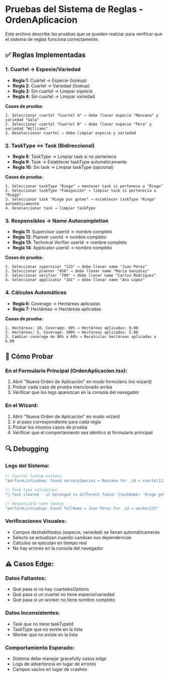 # Pruebas del Sistema de Reglas - OrdenAplicacion

Este archivo describe las pruebas que se pueden realizar para verificar que el sistema de reglas funciona correctamente.

## ✅ Reglas Implementadas

### 1. **Cuartel → Especie/Variedad**
- **Regla 1**: Cuartel → Especie (lookup)
- **Regla 2**: Cuartel → Variedad (lookup)
- **Regla 3**: Sin cuartel → Limpiar especie
- **Regla 4**: Sin cuartel → Limpiar variedad

**Casos de prueba:**
```
1. Seleccionar cuartel "Cuartel A" → debe llenar especie "Manzana" y variedad "Gala"
2. Seleccionar cuartel "Cuartel B" → debe llenar especie "Pera" y variedad "Williams"
3. Deseleccionar cuartel → debe limpiar especie y variedad
```

### 2. **TaskType ↔ Task (Bidireccional)**
- **Regla 8**: TaskType → Limpiar task si no pertenece
- **Regla 9**: Task → Establecer taskType automáticamente
- **Regla 10**: Sin task → Limpiar taskType (opcional)

**Casos de prueba:**
```
1. Seleccionar taskType "Riego" → mantener task si pertenece a "Riego"
2. Seleccionar taskType "Fumigación" → limpiar task si pertenecía a "Riego"
3. Seleccionar task "Riego por goteo" → establecer taskType "Riego" automáticamente
4. Deseleccionar task → limpiar taskType
```

### 3. **Responsibles → Name Autocompletion**
- **Regla 11**: Supervisor userId → nombre completo
- **Regla 12**: Planner userId → nombre completo
- **Regla 13**: Technical Verifier userId → nombre completo
- **Regla 14**: Applicator userId → nombre completo

**Casos de prueba:**
```
1. Seleccionar supervisor "123" → debe llenar name "Juan Pérez"
2. Seleccionar planner "456" → debe llenar name "María González"
3. Seleccionar verifier "789" → debe llenar name "Carlos Rodríguez"
4. Seleccionar applicator "101" → debe llenar name "Ana López"
```

### 4. **Cálculos Automáticos**
- **Regla 6**: Coverage → Hectáreas aplicadas
- **Regla 7**: Hectáreas → Hectáreas aplicadas

**Casos de prueba:**
```
1. Hectáreas: 10, Coverage: 80% → Hectáreas aplicadas: 8.00
2. Hectáreas: 5, Coverage: 100% → Hectáreas aplicadas: 5.00
3. Cambiar coverage de 80% a 60% → Recalcular hectáreas aplicadas a 6.00
```

## 🧪 Cómo Probar

### En el Formulario Principal (OrdenAplicacion.tsx):
1. Abrir "Nueva Orden de Aplicación" en modo formulario (no wizard)
2. Probar cada caso de prueba mencionado arriba
3. Verificar que los logs aparezcan en la consola del navegador

### En el Wizard:
1. Abrir "Nueva Orden de Aplicación" en modo wizard
2. Ir al paso correspondiente para cada regla
3. Probar los mismos casos de prueba
4. Verificar que el comportamiento sea idéntico al formulario principal

## 🔍 Debugging

### Logs del Sistema:
```javascript
// Cuartel lookup exitoso
"performListLookup: Found varietySpecies = Manzana for _id = cuartel123"

// Task type validation
"🚨 Task cleared - it belonged to different faena: {taskName: 'Riego goteo', oldTaskTypeId: 'riego', newTaskTypeId: 'fumigacion'}"

// Responsible name lookup
"performListLookup: Found fullName = Juan Pérez for _id = worker123"
```

### Verificaciones Visuales:
- Campos deshabilitados (especie, variedad) se llenan automáticamente
- Selects se actualizan cuando cambian sus dependencias
- Cálculos se ejecutan en tiempo real
- No hay errores en la consola del navegador

## ⚠️ Casos Edge:

### Datos Faltantes:
- Qué pasa si no hay cuartelesOptions
- Qué pasa si un cuartel no tiene especie/variedad
- Qué pasa si un worker no tiene nombre completo

### Datos Inconsistentes:
- Task que no tiene taskTypeId
- TaskType que no existe en la lista
- Worker que no existe en la lista

### Comportamiento Esperado:
- Sistema debe manejar gracefully casos edge
- Logs de advertencia en lugar de errores
- Campos vacíos en lugar de crashes